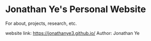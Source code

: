 # Jonathan Ye's Personal Website
For about, projects, research, etc.

website link: https://jonathanye3.github.io/
Author: Jonathan Ye